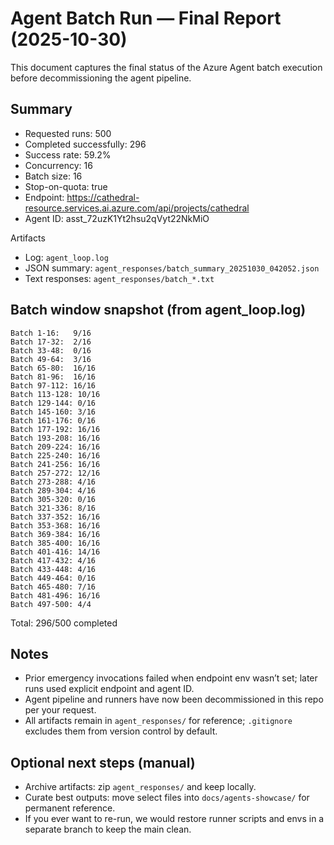 # Agent Batch Run — Final Report (2025-10-30)

This document captures the final status of the Azure Agent batch execution before decommissioning the agent pipeline.

## Summary

- Requested runs: 500
- Completed successfully: 296
- Success rate: 59.2%
- Concurrency: 16
- Batch size: 16
- Stop-on-quota: true
- Endpoint: https://cathedral-resource.services.ai.azure.com/api/projects/cathedral
- Agent ID: asst_72uzK1Yt2hsu2qVyt22NkMiO

Artifacts

- Log: `agent_loop.log`
- JSON summary: `agent_responses/batch_summary_20251030_042052.json`
- Text responses: `agent_responses/batch_*.txt`

## Batch window snapshot (from agent_loop.log)

```
Batch 1-16:   9/16
Batch 17-32:  2/16
Batch 33-48:  0/16
Batch 49-64:  3/16
Batch 65-80:  16/16
Batch 81-96:  16/16
Batch 97-112: 16/16
Batch 113-128: 10/16
Batch 129-144: 0/16
Batch 145-160: 3/16
Batch 161-176: 0/16
Batch 177-192: 16/16
Batch 193-208: 16/16
Batch 209-224: 16/16
Batch 225-240: 16/16
Batch 241-256: 16/16
Batch 257-272: 12/16
Batch 273-288: 4/16
Batch 289-304: 4/16
Batch 305-320: 0/16
Batch 321-336: 8/16
Batch 337-352: 16/16
Batch 353-368: 16/16
Batch 369-384: 16/16
Batch 385-400: 16/16
Batch 401-416: 14/16
Batch 417-432: 4/16
Batch 433-448: 4/16
Batch 449-464: 0/16
Batch 465-480: 7/16
Batch 481-496: 16/16
Batch 497-500: 4/4
```

Total: 296/500 completed

## Notes

- Prior emergency invocations failed when endpoint env wasn’t set; later runs used explicit endpoint and agent ID.
- Agent pipeline and runners have now been decommissioned in this repo per your request.
- All artifacts remain in `agent_responses/` for reference; `.gitignore` excludes them from version control by default.

## Optional next steps (manual)

- Archive artifacts: zip `agent_responses/` and keep locally.
- Curate best outputs: move select files into `docs/agents-showcase/` for permanent reference.
- If you ever want to re-run, we would restore runner scripts and envs in a separate branch to keep the main clean.
